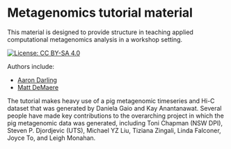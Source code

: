 # Metagenomics tutorial material

This material is designed to provide structure in teaching applied computational metagenomics analysis in a workshop setting.

[![License: CC BY-SA 4.0](https://img.shields.io/badge/License-CC%20BY--SA%204.0-lightgrey.svg)](https://creativecommons.org/licenses/by-sa/4.0/)

Authors include:

* [Aaron Darling](http://darlinglab.org)
* [Matt DeMaere](https://github.com/cerebis)

The tutorial makes heavy use of a pig metagenomic timeseries and Hi-C dataset that was generated by Daniela Gaio and Kay Anantanawat. Several people have made key contributions to the overarching project in which the pig metagenomic data was generated, including Toni Chapman (NSW DPI), Steven P. Djordjevic (UTS), Michael YZ Liu, Tiziana Zingali, Linda Falconer, Joyce To, and Leigh Monahan.
